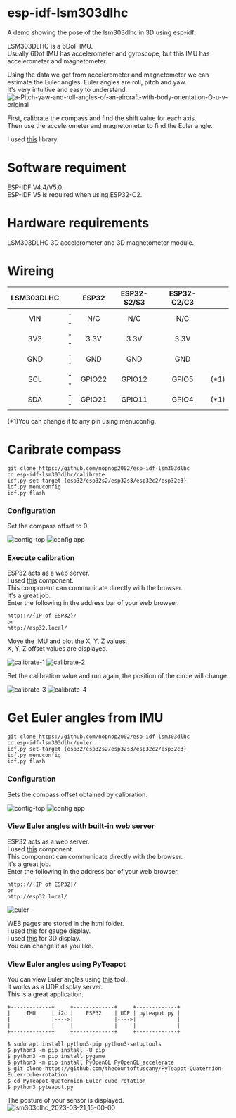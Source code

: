 # esp-idf-lsm303dlhc
A demo showing the pose of the lsm303dlhc in 3D using esp-idf. 

LSM303DLHC is a 6DoF IMU.   
Usually 6Dof IMU has accelerometer and gyroscope, but this IMU has accelerometer and magnetometer.   

Using the data we get from accelerometer and magnetometer we can estimate the Euler angles.
Euler angles are roll, pitch and yaw.   
It's very intuitive and easy to understand.   
![a-Pitch-yaw-and-roll-angles-of-an-aircraft-with-body-orientation-O-u-v-original](https://user-images.githubusercontent.com/6020549/226072914-a7f923fc-eb6e-4d19-b2ff-8c9f2749ee6f.jpg)

First, calibrate the compass and find the shift value for each axis.   
Then use the accelerometer and magnetometer to find the Euler angle.   

I used [this](https://github.com/jrowberg/i2cdevlib/tree/master/Arduino/LSM303DLHC) library.   


# Software requiment   
ESP-IDF V4.4/V5.0.   
ESP-IDF V5 is required when using ESP32-C2.   


# Hardware requirements
LSM303DLHC 3D accelerometer and 3D magnetometer module.

# Wireing
|LSM303DLHC||ESP32|ESP32-S2/S3|ESP32-C2/C3||
|:-:|:-:|:-:|:-:|:-:|:-:|
|VIN|--|N/C|N/C|N/C||
|3V3|--|3.3V|3.3V|3.3V||
|GND|--|GND|GND|GND||
|SCL|--|GPIO22|GPIO12|GPIO5|(*1)|
|SDA|--|GPIO21|GPIO11|GPIO4|(*1)|

(*1)You can change it to any pin using menuconfig.   


# Caribrate compass
```
git clone https://github.com/nopnop2002/esp-idf-lsm303dlhc
cd esp-idf-lsm303dlhc/calibrate
idf.py set-target {esp32/esp32s2/esp32s3/esp32c2/esp32c3}
idf.py menuconfig
idf.py flash
```

### Configuration   
Set the compass offset to 0.

![config-top](https://user-images.githubusercontent.com/6020549/226536118-abca60ec-3468-4bc0-83bb-2b95baf53bf1.jpg)
![config app](https://user-images.githubusercontent.com/6020549/226536122-b641cadf-37b7-44a7-b941-e737b08ef1f1.jpg)


### Execute calibration   
ESP32 acts as a web server.   
I used [this](https://github.com/Molorius/esp32-websocket) component.   
This component can communicate directly with the browser.   
It's a great job.   
Enter the following in the address bar of your web browser.   
```
http:://{IP of ESP32}/
or
http://esp32.local/
```

Move the IMU and plot the X, Y, Z values.   
X, Y, Z offset values are displayed.   

![calibrate-1](https://user-images.githubusercontent.com/6020549/226536404-9c68eaad-ae37-41bc-ac6d-b4a9ada07335.jpg)
![calibrate-2](https://user-images.githubusercontent.com/6020549/226536407-02a3bf80-d1a4-4558-bb5a-e725ecd94ae2.jpg)

Set the calibration value and run again, the position of the circle will change.   

![calibrate-3](https://user-images.githubusercontent.com/6020549/226536920-109b0265-ac45-420f-91d7-ebdc4885e71b.jpg)
![calibrate-4](https://user-images.githubusercontent.com/6020549/226536925-a7814fca-da0f-4ac5-a91c-43b2a8a873f1.jpg)


# Get Euler angles from IMU
```
git clone https://github.com/nopnop2002/esp-idf-lsm303dlhc
cd esp-idf-lsm303dlhc/euler
idf.py set-target {esp32/esp32s2/esp32s3/esp32c2/esp32c3}
idf.py menuconfig
idf.py flash
```

### Configuration   
Sets the compass offset obtained by calibration.   

![config-top](https://user-images.githubusercontent.com/6020549/226536118-abca60ec-3468-4bc0-83bb-2b95baf53bf1.jpg)
![config app](https://user-images.githubusercontent.com/6020549/226536122-b641cadf-37b7-44a7-b941-e737b08ef1f1.jpg)

### View Euler angles with built-in web server   
ESP32 acts as a web server.   
I used [this](https://github.com/Molorius/esp32-websocket) component.   
This component can communicate directly with the browser.   
It's a great job.   
Enter the following in the address bar of your web browser.   
```
http:://{IP of ESP32}/
or
http://esp32.local/
```

![euler](https://user-images.githubusercontent.com/6020549/226537059-0fb1d339-9d12-4732-91af-1cd7df5ea003.jpg)


WEB pages are stored in the html folder.   
I used [this](https://canvas-gauges.com/) for gauge display.   
I used [this](https://threejs.org/) for 3D display.   
You can change it as you like.   

### View Euler angles using PyTeapot   
You can view Euler angles using [this](https://github.com/thecountoftuscany/PyTeapot-Quaternion-Euler-cube-rotation) tool.   
It works as a UDP display server.   
This is a great application.   

```
+-------------+     +-------------+     +-------------+
|     IMU     | i2c |    ESP32    | UDP | pyteapot.py |
|             |---->|             |---->|             |
|             |     |             |     |             |
+-------------+     +-------------+     +-------------+
```

```
$ sudo apt install python3-pip python3-setuptools
$ python3 -m pip install -U pip
$ python3 -m pip install pygame
$ python3 -m pip install PyOpenGL PyOpenGL_accelerate
$ git clone https://github.com/thecountoftuscany/PyTeapot-Quaternion-Euler-cube-rotation
$ cd PyTeapot-Quaternion-Euler-cube-rotation
$ python3 pyteapot.py
```
The posture of your sensor is displayed.   
![lsm303dlhc_2023-03-21_15-00-00](https://user-images.githubusercontent.com/6020549/226537181-6af8468c-f990-4ccb-825a-dc448acf4534.png)


